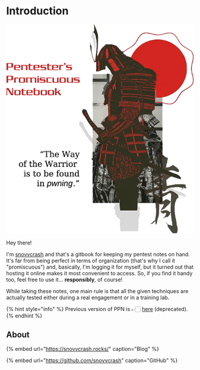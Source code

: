 # Introduction

![](/.gitbook/assets/logo.png)

Hey there!

I'm [snovvcrash](https://snovvcrash.rocks/about) and that's a gitbook for keeping my pentest notes on hand. It's far from being perfect in terms of organization (that's why I call it "promiscuous") and, basically, I'm logging it for myself, but it turned out that hosting it online makes it most convenient to access. So, if you find it handy too, feel free to use it... **responsibly**, of course!

While taking these notes, one main rule is that all the given techniques are actually tested either during a real engagement or in a training lab.

{% hint style="info" %}
Previous version of PPN is 👉🏻 [here](https://snovvcrash.rocks/PPN/) (deprecated).
{% endhint %}

## About

{% embed url="https://snovvcrash.rocks/" caption="Blog" %}

{% embed url="https://github.com/snovvcrash" caption="GitHub" %}
